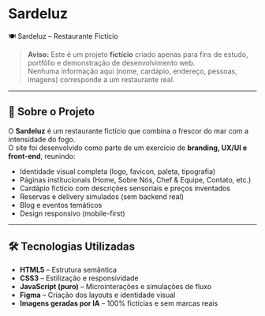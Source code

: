 # Sardeluz
🍽️ Sardeluz – Restaurante Fictício

> **Aviso:** Este é um projeto **fictício** criado apenas para fins de estudo, portfólio e demonstração de desenvolvimento web.  
> Nenhuma informação aqui (nome, cardápio, endereço, pessoas, imagens) corresponde a um restaurante real.

---

## 📖 Sobre o Projeto

O **Sardeluz** é um restaurante fictício que combina o frescor do mar com a intensidade do fogo.  
O site foi desenvolvido como parte de um exercício de **branding, UX/UI e front-end**, reunindo:

- Identidade visual completa (logo, favicon, paleta, tipografia)  
- Páginas institucionais (Home, Sobre Nós, Chef & Equipe, Contato, etc.)  
- Cardápio fictício com descrições sensoriais e preços inventados  
- Reservas e delivery simulados (sem backend real)  
- Blog e eventos temáticos  
- Design responsivo (mobile-first)  

---

## 🛠️ Tecnologias Utilizadas

- **HTML5** – Estrutura semântica  
- **CSS3** – Estilização e responsividade  
- **JavaScript (puro)** – Microinterações e simulações de fluxo  
- **Figma** – Criação dos layouts e identidade visual  
- **Imagens geradas por IA** – 100% fictícias e sem marcas reais  

